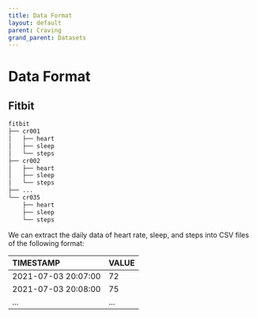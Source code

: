 ```yaml
---
title: Data Format
layout: default
parent: Craving
grand_parent: Datasets
---
```


# Data Format

## Fitbit

```bash
fitbit
├── cr001
│   ├── heart
│   ├── sleep
│   └── steps
├── cr002
│   ├── heart
│   ├── sleep
│   └── steps
├── ...
└── cr035
    ├── heart
    ├── sleep
    └── steps
```

We can extract the daily data of heart rate, sleep, and steps into CSV files of the following format:

| TIMESTAMP           | VALUE |
|:--------------------|:------|
| 2021-07-03 20:07:00 | 72    |
| 2021-07-03 20:08:00 | 75    |
| ...                 | ...   |
